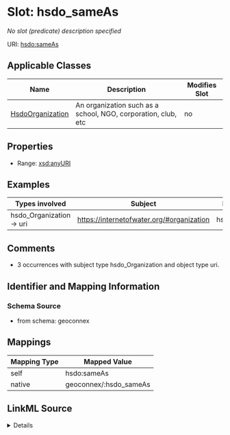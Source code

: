 

# Slot: hsdo_sameAs


_No slot (predicate) description specified_





URI: [hsdo:sameAs](http://schema.org/sameAs)



<!-- no inheritance hierarchy -->





## Applicable Classes

| Name | Description | Modifies Slot |
| --- | --- | --- |
| [HsdoOrganization](../classes/HsdoOrganization.md) | An organization such as a school, NGO, corporation, club, etc |  no  |







## Properties

* Range: [xsd:anyURI](xsd:anyURI)






## Examples

| Types involved | Subject | Predicate | Object |
| --- | --- | --- | --- |
| hsdo_Organization → uri | https://internetofwater.org/#organization | hsdo:sameAs | https://twitter.com/internetofh2o |


## Comments

* 3 occurrences with subject type hsdo_Organization and object type uri.

## Identifier and Mapping Information







### Schema Source


* from schema: geoconnex




## Mappings

| Mapping Type | Mapped Value |
| ---  | ---  |
| self | hsdo:sameAs |
| native | geoconnex/:hsdo_sameAs |




## LinkML Source

<details>
```yaml
name: hsdo_sameAs
description: No slot (predicate) description specified
comments:
- 3 occurrences with subject type hsdo_Organization and object type uri.
examples:
- description: hsdo_Organization → uri
  object:
    example_object: https://twitter.com/internetofh2o
    example_predicate: hsdo:sameAs
    example_subject: https://internetofwater.org/#organization
from_schema: geoconnex
rank: 1000
slot_uri: hsdo:sameAs
alias: hsdo_sameAs
domain_of:
- hsdo_Organization
range: uri

```
</details>